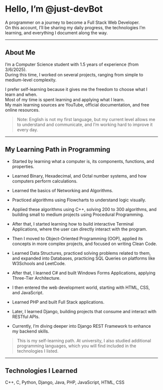 # Hello, I’m @just-devBot  

A programmer on a journey to become a Full Stack Web Developer.  
On this account, I’ll be sharing my daily progress, the technologies I’m learning, and everything I document along the way.

---

## About Me  
I’m a Computer Science student with 1.5 years of experience (from 3/6/2025).  
During this time, I worked on several projects, ranging from simple to medium-level complexity.  

I prefer self-learning because it gives me the freedom to choose what I learn and when.  
Most of my time is spent learning and applying what I learn.  
My main learning sources are YouTube, official documentation, and free online resources.  

> Note: English is not my first language, but my current level allows me to understand and communicate, and I’m working hard to improve it every day.

---

## My Learning Path in Programming  

- Started by learning what a computer is, its components, functions, and properties.
- Learned Binary, Hexadecimal, and Octal number systems, and how computers perform calculations.
- Learned the basics of Networking and Algorithms.
- Practiced algorithms using Flowcharts to understand logic visually.
- Applied these algorithms using C++, solving 200 to 300 algorithms, and building small to medium projects using Procedural Programming.

- After that, I started learning how to build interactive Terminal Applications, where the user can directly interact with the program.
- Then I moved to Object-Oriented Programming (OOP), applied its concepts in more complex projects, and focused on writing Clean Code.
- Learned Data Structures, practiced solving problems related to them, and expanded into Databases, practicing SQL Queries on platforms like W3Schools and LeetCode.
- After that, I learned C# and built Windows Forms Applications, applying Three-Tier Architecture.

- I then entered the web development world, starting with HTML, CSS, and JavaScript.
- Learned PHP and built Full Stack applications.
- Later, I learned Django, building projects that consume and interact with RESTful APIs.

- Currently, I’m diving deeper into Django REST Framework to enhance my backend skills.
  


> This is my self-learning path. At university, I also studied additional programming languages, which you will find included in the technologies I listed.


---

## Technologies I Learned  
C++, C, Python, Django, Java, PHP, JavaScript, HTML, CSS
